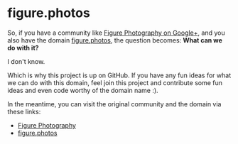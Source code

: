 figure.photos
=============

So, if you have a community like [Figure Photography on Google+](http://goo.gl/St4Kk), and you also have the domain [figure.photos](http://figure.photos), the question becomes: **What can we do with it?**

I don't know.

Which is why this project is up on GitHub.  If you have any fun ideas for what we can do with this domain, feel join this project and contribute some fun ideas and even code worthy of the domain name :).

In the meantime, you can visit the original community and the domain via these links:
* [Figure Photography](http://goo.gl/St4Kk)
* [figure.photos](http://figure.photos)

